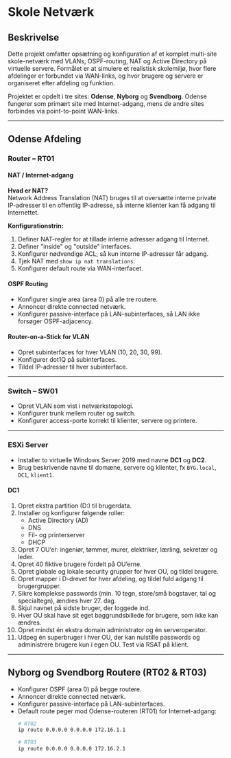# Skole Netværk

## Beskrivelse

Dette projekt omfatter opsætning og konfiguration af et komplet multi-site skole-netværk med VLANs, OSPF-routing, NAT og Active Directory på virtuelle servere. Formålet er at simulere et realistisk skolemiljø, hvor flere afdelinger er forbundet via WAN-links, og hvor brugere og servere er organiseret efter afdeling og funktion.  

Projektet er opdelt i tre sites: **Odense**, **Nyborg** og **Svendborg**. Odense fungerer som primært site med Internet-adgang, mens de andre sites forbindes via point-to-point WAN-links.  

---

## Odense Afdeling

### Router – RT01

#### NAT / Internet-adgang
**Hvad er NAT?**  
Network Address Translation (NAT) bruges til at oversætte interne private IP-adresser til en offentlig IP-adresse, så interne klienter kan få adgang til Internettet.

**Konfigurationstrin:**
1. Definer NAT-regler for at tillade interne adresser adgang til Internet.
2. Definer "inside" og "outside" interfaces.
3. Konfigurer nødvendige ACL, så kun interne IP-adresser får adgang.
4. Tjek NAT med `show ip nat translations`.
5. Konfigurer default route via WAN-interfacet.

#### OSPF Routing
- Konfigurer single area (area 0) på alle tre routere.
- Annoncer direkte connected netværk.
- Konfigurer passive-interface på LAN-subinterfaces, så LAN ikke forsøger OSPF-adjacency.

#### Router-on-a-Stick for VLAN
- Opret subinterfaces for hver VLAN (10, 20, 30, 99).
- Konfigurer dot1Q på subinterfaces.
- Tildel IP-adresser til hver subinterface.

---

### Switch – SW01
- Opret VLAN som vist i netværkstopologi.
- Konfigurer trunk mellem router og switch.
- Konfigurer access-porte korrekt til klienter, servere og printere.

---

### ESXi Server
- Installer to virtuelle Windows Server 2019 med navne **DC1** og **DC2**.
- Brug beskrivende navne til domæne, servere og klienter, fx `BYG.local`, `DC1`, `klient1`.

#### DC1
1. Opret ekstra partition (D:) til brugerdata.
2. Installer og konfigurer følgende roller:
   - Active Directory (AD)
   - DNS
   - Fil- og printerserver
   - DHCP
3. Opret 7 OU’er: ingeniør, tømmer, murer, elektriker, lærling, sekretær og leder.
4. Opret 40 fiktive brugere fordelt på OU’erne.
5. Opret globale og lokale security grupper for hver OU, og tildel brugere.
6. Opret mapper i D-drevet for hver afdeling, og tildel fuld adgang til brugergrupper.
7. Sikre komplekse passwords (min. 10 tegn, store/små bogstaver, tal og specialtegn), ændres hver 27. dag.
8. Skjul navnet på sidste bruger, der loggede ind.
9. Hver OU skal have sit eget baggrundsbillede for brugere, som ikke kan ændres.
10. Opret mindst én ekstra domain administrator og én serveroperator.
11. Udpeg én superbruger i hver OU, der kan nulstille passwords og administrere brugere kun i egen OU. Test via RSAT på klient.

---

## Nyborg og Svendborg Routere (RT02 & RT03)
- Konfigurer OSPF (area 0) på begge routere.
- Annoncer direkte connected netværk.
- Konfigurer passive-interface på LAN-subinterfaces.
- Default route peger mod Odense-routeren (RT01) for Internet-adgang:
  ```bash
  # RT02
  ip route 0.0.0.0 0.0.0.0 172.16.1.1

  # RT03
  ip route 0.0.0.0 0.0.0.0 172.16.2.1
